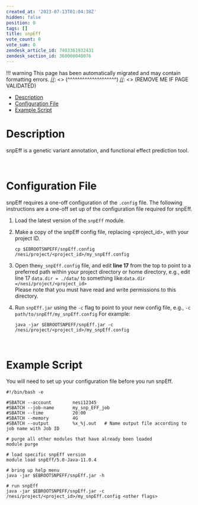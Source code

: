 ```yaml
---
created_at: '2023-07-13T01:04:38Z'
hidden: false
position: 0
tags: []
title: snpEff
vote_count: 0
vote_sum: 0
zendesk_article_id: 7403361932431
zendesk_section_id: 360000040076
---
```




[//]: <> (REMOVE ME IF PAGE VALIDATED)
[//]: <> (vvvvvvvvvvvvvvvvvvvv)
!!! warning
    This page has been automatically migrated and may contain formatting errors.
[//]: <> (^^^^^^^^^^^^^^^^^^^^)
[//]: <> (REMOVE ME IF PAGE VALIDATED)

-   [Description](#h_01HA8MKM9Z3D2QHTDCW5R6V2S5)
-   [Configuration File](#h_01HA8M29QKYGBY6EA8Q6C5YS57)
-   [Example Script](#h_01HA8M29QKGQ7JFP2E0YV2Q849)

# Description

snpEff is a genetic variant annotation, and functional effect prediction
tool.

 

# Configuration File

snpEff requires a one-off configuration of the `.config` file. The
following instructions are a one-off set up of the configuration file
required for snpEff.

1.  Load the latest version of the `snpEff` module.

2.  Make a copy of the snpEff config file, replacing
    &lt;project\_id&gt;, with your project ID.

    ``` sl
    cp $EBROOTSNPEFF/snpEff.config /nesi/project/<project_id>/my_snpEff.config
    ```

3.  Open the`my_snpEff.config` file, and edit **line 17** from the top
    to point to a preferred path within your project directory or home
    directory, e.g., edit line 17 `data.dir = ./data/` to something
    like:`data.dir =/nesi/project/<project_id>`  
    Please note that you must have read and write permissions to this
    directory.

4.  Run `snpEff.jar` using the `-c` flag to point to your new config
    file, e.g., `-c path/to/snpEff/my_snpEff.config` For example:

    ``` sl
    java -jar $EBROOTSNPEFF/snpEff.jar -c /nesi/project/<project_id>/my_snpEff.config
    ```

 

# Example Script

You will need to set up your configuration file before you run snpEff.

``` sl
#!/bin/bash -e

#SBATCH --account        nesi12345
#SBATCH --job-name       my_snp_EFF_job
#SBATCH --time           20:00
#SBATCH --memory         4G
#SBATCH --output         %x_%j.out   # Name output file according to job name with Job ID

# purge all other modules that have already been loaded
module purge

# load specific snpEff version
module load snpEff/5.0-Java-11.0.4

# bring up help menu
java -jar $EBROOTSNPEFF/snpEff.jar -h

# run snpEff
java -jar $EBROOTSNPEFF/snpEff.jar -c /nesi/project/<project_id>/my_snpEff.config <other flags>
```

 
